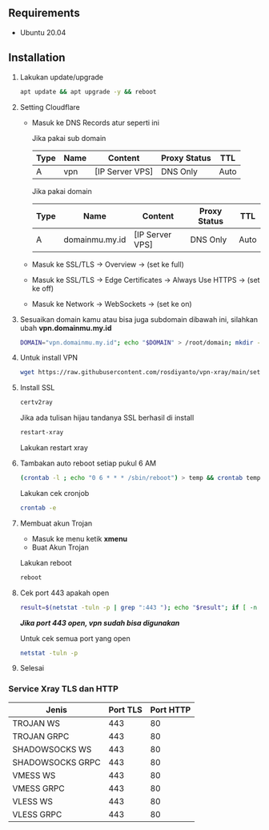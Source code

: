 ## Requirements

- Ubuntu 20.04 

## Installation

1. Lakukan update/upgrade

    ```bash
    apt update && apt upgrade -y && reboot
    ```
2. Setting Cloudflare

    - Masuk ke DNS Records atur seperti ini
        
        Jika pakai sub domain

        Type  | Name           | Content            | Proxy Status | TTL 
        ------|----------------|--------------------|--------------|-----
        A     | vpn            | [IP Server VPS]    | DNS Only     | Auto 

        Jika pakai domain
        
        Type  | Name           | Content            | Proxy Status | TTL 
        ------|----------------|--------------------|--------------|-----
        A     | domainmu.my.id   | [IP Server VPS]    | DNS Only     | Auto 

    - Masuk ke SSL/TLS -> Overview -> (set ke full)
    - Masuk ke SSL/TLS -> Edge Certificates -> Always Use HTTPS -> (set ke off)
    - Masuk ke Network -> WebSockets -> (set ke on)

3. Sesuaikan domain kamu atau bisa juga subdomain dibawah ini, silahkan ubah **vpn.domainmu.my.id**

    ```bash
    DOMAIN="vpn.domainmu.my.id"; echo "$DOMAIN" > /root/domain; mkdir -p /etc/xray; echo "$DOMAIN" > /etc/xray/domain
    ```

4. Untuk install VPN

    ```bash
    wget https://raw.githubusercontent.com/rosdiyanto/vpn-xray/main/setup.sh && chmod +x setup.sh && ./setup.sh
    ```

5. Install SSL

    ```bash
    certv2ray
    ```

    Jika ada tulisan hijau tandanya SSL berhasil di install

    ```bash
    restart-xray
    ```

    Lakukan restart xray

6. Tambakan auto reboot setiap pukul 6 AM
     ```bash
    (crontab -l ; echo "0 6 * * * /sbin/reboot") > temp && crontab temp && rm temp && reboot
    ```

    Lakukan cek cronjob

    ```bash
    crontab -e
    ```

7. Membuat akun Trojan

    - Masuk ke menu ketik **xmenu**
    - Buat Akun Trojan

    Lakukan reboot

    ```bash
    reboot
    ```

8. Cek port 443 apakah open

     ```bash
    result=$(netstat -tuln -p | grep ":443 "); echo "$result"; if [ -n "$result" ]; then echo "Port 443 is open"; else echo "Port 443 is closed"; fi
    ```

    ***Jika port 443 open, vpn sudah bisa digunakan***

    Untuk cek semua port yang open
    ```bash
    netstat -tuln -p
    ```

9. Selesai

### Service Xray TLS dan HTTP

| Jenis            | Port TLS | Port HTTP |
|------------------|----------|-----------|
| TROJAN WS        | 443      | 80        |
| TROJAN GRPC      | 443      | 80        |
| SHADOWSOCKS WS   | 443      | 80        |
| SHADOWSOCKS GRPC | 443      | 80        |
| VMESS WS         | 443      | 80        |
| VMESS GRPC       | 443      | 80        |
| VLESS WS         | 443      | 80        |
| VLESS GRPC       | 443      | 80        |
